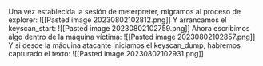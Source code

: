 Una vez establecida la sesión de meterpreter, migramos al proceso de explorer:
![[Pasted image 20230802102812.png]]
Y arrancamos el keyscan_start:
![[Pasted image 20230802102759.png]]
Ahora escribimos algo dentro de la máquina víctima:
![[Pasted image 20230802102857.png]]
Y si desde la máquina atacante iniciamos el keyscan_dump, habremos capturado el texto:
![[Pasted image 20230802102931.png]]